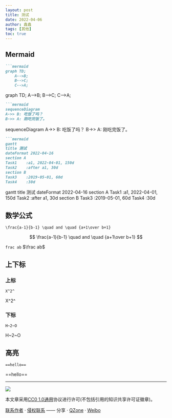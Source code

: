 ```yaml
---
layout: post
title: 测试
date: 2022-04-06
author: 鑫鑫
tags: [其他]
toc: true
---
```


## Mermaid

```markdown
```mermaid
graph TD;
    A-->B;
    B-->C;
    C-->A;
```

<div class="mermaid">
  graph TD;
  A-->B;
  B-->C;
  C-->A;
</div>

```markdown
```mermaid
sequenceDiagram
A->> B: 吃饭了吗？
B->> A: 刚吃完饭了。
```

<div class="mermaid">
  sequenceDiagram
  A->> B: 吃饭了吗？
  B->> A: 刚吃完饭了。
</div>

```markdown
```mermaid
gantt
title 测试
dateFormat 2022-04-16
section A
Task1    :a1, 2022-04-01, 150d
Task2    :after a1, 30d
section B
Task3    :2019-05-01, 60d
Task4    :30d
```

<div class="mermaid">
  gantt
  title 测试
  dateFormat 2022-04-16
  section A
  Task1    :a1, 2022-04-01, 150d
  Task2    :after a1, 30d
  section B
  Task3    :2019-05-01, 60d
  Task4    :30d
</div>

## 数学公式

`\frac{a-1}{b-1} \quad and \quad {a+1\over b+1}`

$$
\frac{a-1}{b-1} \quad and \quad {a+1\over b+1}
$$

`frac ab`    $\frac ab$

## 上下标

### 上标

`X^2^`

X^2^

### 下标

`H~2~O`

H~2~O

## 高亮

`==hello==`

==hello==

---

[![](https://licensebuttons.net/l/zero/1.0/88x31.png)](https://creativecommons.org/publicdomain/zero/1.0/deed.zh)

本文章采用[CC0 1.0通用](https://creativecommons.org/publicdomain/zero/1.0/deed.zh)协议进行许可(不包括引用的知识共享许可证徽章)。

[联系作者](mailto:email@xilong.tk) · [侵权联系](mailto:tort@xilong.tk) —— 分享 · [QZone](https://sns.qzone.qq.com/cgi-bin/qzshare/cgi_qzshare_onekey?url=https%3A%2F%2Fblog.xilong.tk%2Ftest%2F&title=%E6%B5%8B%E8%AF%95&site=%E7%AC%91%E7%9C%8B%E5%B1%B1%E6%B2%B3%E7%9A%84%E5%8D%9A%E5%AE%A2) · [Weibo](https://service.weibo.com/share/share.php?url=https%3A%2F%2Fblog.xilong.tk%2Ftest%2F&count=1&title=%E6%B5%8B%E8%AF%95&language=zh_cn)